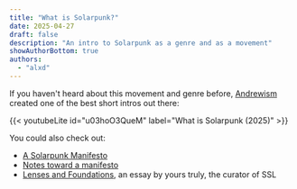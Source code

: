 ```yaml
---
title: "What is Solarpunk?"
date: 2025-04-27
draft: false
description: "An intro to Solarpunk as a genre and as a movement"
showAuthorBottom: true
authors:
  - "alxd"
---
```


If you haven't heard about this movement and genre before, [Andrewism](https://www.youtube.com/@Andrewism/) created one of the best short intros out there:

{{< youtubeLite id="u03hoO3QueM" label="What is Solarpunk (2025)" >}}

You could also check out:

- [A Solarpunk Manifesto](https://www.re-des.org/a-solarpunk-manifesto/)
- [Notes toward a manifesto](https://hieroglyph.asu.edu/2014/09/solarpunk-notes-toward-a-manifesto/)
- [Lenses and Foundations](https://lenses.alxd.org), an essay by yours truly, the curator of SSL

